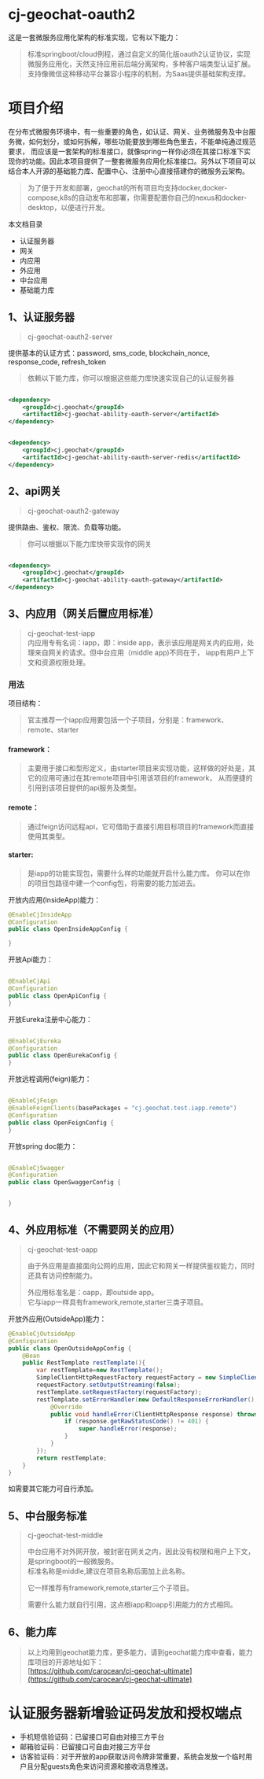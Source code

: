 # cj-geochat-oauth2

这是一套微服务应用化架构的标准实现，它有以下能力：
> 标准springboot/cloud例程，通过自定义的简化版oauth2认证协议，实现微服务应用化，天然支持应用前后端分离架构，多种客户端类型认证扩展。
> 支持像微信这种移动平台兼容小程序的机制，为Saas提供基础架构支撑。

# 项目介绍

在分布式微服务环境中，有一些重要的角色，如认证、网关、业务微服务及中台服务微，如何划分，或如何拆解，哪些功能要放到哪些角色里去，不能单纯通过规范要求，
而应该是一套架构的标准接口，就像spring一样你必须在其接口标准下实现你的功能。因此本项目提供了一整套微服务应用化标准接口。另外以下项目可以结合本人开源的基础能力库、配置中心、注册中心直接搭建你的微服务云架构。
> 为了便于开发和部署，geochat的所有项目均支持docker,docker-compose,k8s的自动发布和部署，你需要配置你自己的nexus和docker-desktop，以便进行开发。

本文档目录
- 认证服务器
- 网关
- 内应用
- 外应用
- 中台应用
- 基础能力库

## 1、认证服务器

> cj-geochat-oauth2-server

提供基本的认证方式：password, sms_code, blockchain_nonce, response_code, refresh_token
> 依赖以下能力库，你可以根据这些能力库快速实现自己的认证服务器

```xml

<dependency>
    <groupId>cj.geochat</groupId>
    <artifactId>cj-geochat-ability-oauth-server</artifactId>
</dependency>
```

```xml

<dependency>
    <groupId>cj.geochat</groupId>
    <artifactId>cj-geochat-ability-oauth-server-redis</artifactId>
</dependency>
```

## 2、api网关

> cj-geochat-oauth2-gateway

提供路由、鉴权、限流、负载等功能。
> 你可以根据以下能力库快带实现你的网关

```xml

<dependency>
    <groupId>cj.geochat</groupId>
    <artifactId>cj-geochat-ability-oauth-gateway</artifactId>
</dependency>
```

## 3、内应用（网关后置应用标准）

> cj-geochat-test-iapp  
> 内应用专有名词：iapp，即：inside app，表示该应用是网关内的应用，处理来自网关的请求。但中台应用（middle app)不同在于，
> iapp有用户上下文和资源权限处理。

### 用法

项目结构：
> 官主推荐一个iapp应用要包括一个子项目，分别是：framework、remote、starter

#### framework：

> 主要用于接口和型形定义，由starter项目来实现功能，这样做的好处是，其它的应用可通过在其remote项目中引用该项目的framework，
> 从而便捷的引用到该项目提供的api服务及类型。

#### remote：

> 通过feign访问远程api，它可借助于直接引用目标项目的framework而直接使用其类型。

#### starter:

> 是iapp的功能实现包，需要什么样的功能就开启什么能力库。
> 你可以在你的项目包路径中建一个config包，将需要的能力加进去。

开放内应用(InsideApp)能力：

```java
@EnableCjInsideApp
@Configuration
public class OpenInsideAppConfig {

}

```
开放Api能力：

```java

@EnableCjApi
@Configuration
public class OpenApiConfig {
}

```

开放Eureka注册中心能力：

```java

@EnableCjEureka
@Configuration
public class OpenEurekaConfig {
}
```

开放远程调用(feign)能力：

```java

@EnableCjFeign
@EnableFeignClients(basePackages = "cj.geochat.test.iapp.remote")
@Configuration
public class OpenFeignConfig {
}

```

开放spring doc能力：

```java

@EnableCjSwagger
@Configuration
public class OpenSwaggerConfig {


}
```

## 4、外应用标准（不需要网关的应用）
> cj-geochat-test-oapp  
> 
> 由于外应用是直接面向公网的应用，因此它和网关一样提供鉴权能力，同时还具有访问控制能力。  
>    
> 外应用标准名是：oapp，即outside app。  
> 它与iapp一样具有framework,remote,starter三类子项目。  

开放外应用(OutsideApp)能力：

```java
@EnableCjOutsideApp
@Configuration
public class OpenOutsideAppConfig {
    @Bean
    public RestTemplate restTemplate(){
        var restTemplate=new RestTemplate();
        SimpleClientHttpRequestFactory requestFactory = new SimpleClientHttpRequestFactory();
        requestFactory.setOutputStreaming(false);
        restTemplate.setRequestFactory(requestFactory);
        restTemplate.setErrorHandler(new DefaultResponseErrorHandler() {
            @Override
            public void handleError(ClientHttpResponse response) throws IOException {
                if (response.getRawStatusCode() != 401) {
                    super.handleError(response);
                }
            }
        });
        return restTemplate;
    }
}

```
如需要其它能力可自行添加。

## 5、中台服务标准
> cj-geochat-test-middle  
> 
> 中台应用不对外网开放，被封密在网关之内，因此没有权限和用户上下文，是springboot的一般微服务。  
> 标准名称是middle,建议在项目名称后面加上此名称。  
> 
> 它一样推荐有framework,remote,starter三个子项目。  
> 
> 需要什么能力就自行引用，这点根iapp和oapp引用能力的方式相同。
> 
## 6、能力库
> 以上均用到geochat能力库，更多能力，请到geochat能力库中查看，能力库项目的开源地址如下：  
> [https://github.com/carocean/cj-geochat-ultimate](https://github.com/carocean/cj-geochat-ultimate)
> 
# 认证服务器新增验证码发放和授权端点
- 手机短信验证码：已留接口可自由对接三方平台
- 邮箱验证码：已留接口可自由对接三方平台
- 访客验证码：对于开放的app获取访问令牌非常重要，系统会发放一个临时用户且分配guests角色来访问资源和接收消息推送。